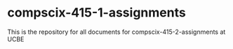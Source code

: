 # compscix-415-1-assignments
This is the repository for all documents for compscix-415-2-assignments at UCBE
